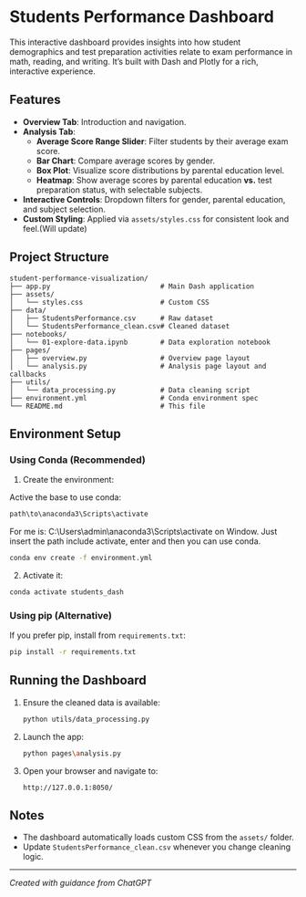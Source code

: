 # Students Performance Dashboard

This interactive dashboard provides insights into how student demographics and test preparation activities relate to exam performance in math, reading, and writing. It’s built with Dash and Plotly for a rich, interactive experience.

## Features

- **Overview Tab**: Introduction and navigation.
- **Analysis Tab**:
  - **Average Score Range Slider**: Filter students by their average exam score.
  - **Bar Chart**: Compare average scores by gender.
  - **Box Plot**: Visualize score distributions by parental education level.
  - **Heatmap**: Show average scores by parental education **vs.** test preparation status, with selectable subjects.
- **Interactive Controls**: Dropdown filters for gender, parental education, and subject selection.
- **Custom Styling**: Applied via `assets/styles.css` for consistent look and feel.(Will update)

## Project Structure

```
student-performance-visualization/
├── app.py                           # Main Dash application
├── assets/
│   └── styles.css                   # Custom CSS
├── data/
│   ├── StudentsPerformance.csv      # Raw dataset
│   └── StudentsPerformance_clean.csv# Cleaned dataset
├── notebooks/
│   └── 01-explore-data.ipynb        # Data exploration notebook
├── pages/
│   ├── overview.py                  # Overview page layout
│   └── analysis.py                  # Analysis page layout and callbacks
├── utils/
│   └── data_processing.py           # Data cleaning script
├── environment.yml                  # Conda environment spec
└── README.md                        # This file
```

## Environment Setup

### Using Conda (Recommended)

1. Create the environment:

Active the base to use conda:

```bash
path\to\anaconda3\Scripts\activate 
```

For me is: C:\Users\admin\anaconda3\Scripts\activate on Window. Just insert the path include activate, enter and then you can use conda.

```bash
conda env create -f environment.yml
```

2. Activate it:

```bash
conda activate students_dash
```

### Using pip (Alternative)

If you prefer pip, install from `requirements.txt`:

```bash
pip install -r requirements.txt
```

## Running the Dashboard

1. Ensure the cleaned data is available:

   ```bash
   python utils/data_processing.py
   ```

2. Launch the app:

   ```bash
   python pages\analysis.py
   ```

3. Open your browser and navigate to:

   ```
   http://127.0.0.1:8050/
   ```

## Notes

- The dashboard automatically loads custom CSS from the `assets/` folder.
- Update `StudentsPerformance_clean.csv` whenever you change cleaning logic.

---
*Created with guidance from ChatGPT*
